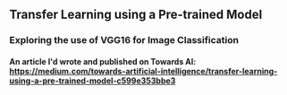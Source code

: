 ## Transfer Learning using a Pre-trained Model

### Exploring the use of VGG16 for Image Classification

#### An article I'd wrote and published on Towards AI: https://medium.com/towards-artificial-intelligence/transfer-learning-using-a-pre-trained-model-c599e353bbe3
